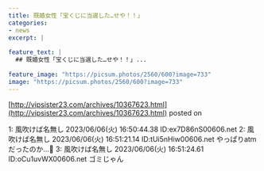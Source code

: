 ```yaml
---
title: 既婚女性「宝くじに当選した…せや！！」
categories:
- news
excerpt: |
  
feature_text: |
  ## 既婚女性「宝くじに当選した…せや！！」...
  
feature_image: "https://picsum.photos/2560/600?image=733"
image: "https://picsum.photos/2560/600?image=733"
---
```


[http://vipsister23.com/archives/10367623.html](http://vipsister23.com/archives/10367623.html)
posted on 

<!--more-->

1: 風吹けば名無し 2023/06/06(火) 16:50:44.38 ID:ex7D86nS00606.net 2: 風吹けば名無し 2023/06/06(火) 16:51:21.14 ID:tUi5nHiw00606.net やっぱりatmだったのか…🥺 3: 風吹けば名無し 2023/06/06(火) 16:51:24.61 ID:oCu1uvWX00606.net ゴミじゃん
